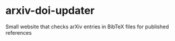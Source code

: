 # arxiv-doi-updater
Small website that checks arXiv entries in BibTeX files for published references
